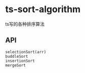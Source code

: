 # ts-sort-algorithm
ts写的各种排序算法

## API

```
selectionSort(arr)
buddleSort
insertionSort
mergeSort
```